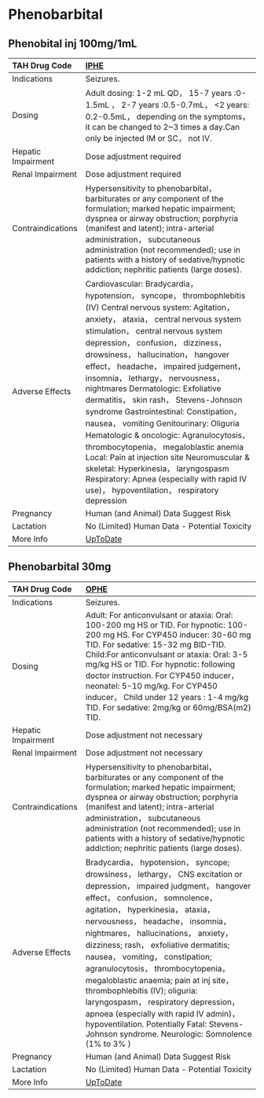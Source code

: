 # Phenobarbital

## Phenobital inj 100mg/1mL

| TAH Drug Code      | [IPHE](https://www.tahsda.org.tw/drugs/hissearch.php?drug_code=IPHE)                                                                                                                                                                                                                                                                                                                                                                                                                                                                                                                                                                                                                                                                                                                         |
|:-------------------|:---------------------------------------------------------------------------------------------------------------------------------------------------------------------------------------------------------------------------------------------------------------------------------------------------------------------------------------------------------------------------------------------------------------------------------------------------------------------------------------------------------------------------------------------------------------------------------------------------------------------------------------------------------------------------------------------------------------------------------------------------------------------------------------------|
| Indications        | Seizures.                                                                                                                                                                                                                                                                                                                                                                                                                                                                                                                                                                                                                                                                                                                                                                                    |
| Dosing             | Adult dosing: 1-2 mL QD， 15-7 years :0-1.5mL ， 2-7 years :0.5-0.7mL， <2 years: 0.2-0.5mL， depending on the symptoms， it can be changed to 2~3 times a day.Can only be injected IM or SC， not IV.                                                                                                                                                                                                                                                                                                                                                                                                                                                                                                                                                                                       |
| Hepatic Impairment | Dose adjustment required                                                                                                                                                                                                                                                                                                                                                                                                                                                                                                                                                                                                                                                                                                                                                                     |
| Renal Impairment   | Dose adjustment required                                                                                                                                                                                                                                                                                                                                                                                                                                                                                                                                                                                                                                                                                                                                                                     |
| Contraindications  | Hypersensitivity to phenobarbital， barbiturates or any component of the formulation; marked hepatic impairment; dyspnea or airway obstruction; porphyria (manifest and latent); intra-arterial administration， subcutaneous administration (not recommended); use in patients with a history of sedative/hypnotic addiction; nephritic patients (large doses).                                                                                                                                                                                                                                                                                                                                                                                                                             |
| Adverse Effects    | Cardiovascular: Bradycardia， hypotension， syncope， thrombophlebitis (IV) Central nervous system: Agitation， anxiety， ataxia， central nervous system stimulation， central nervous system depression， confusion， dizziness， drowsiness， hallucination， hangover effect， headache， impaired judgement， insomnia， lethargy， nervousness， nightmares Dermatologic: Exfoliative dermatitis， skin rash， Stevens-Johnson syndrome Gastrointestinal: Constipation， nausea， vomiting Genitourinary: Oliguria Hematologic & oncologic: Agranulocytosis， thrombocytopenia， megaloblastic anemia Local: Pain at injection site Neuromuscular & skeletal: Hyperkinesia， laryngospasm Respiratory: Apnea (especially with rapid IV use)， hypoventilation， respiratory depression |
| Pregnancy          | Human (and Animal) Data Suggest Risk                                                                                                                                                                                                                                                                                                                                                                                                                                                                                                                                                                                                                                                                                                                                                         |
| Lactation          | No (Limited) Human Data - Potential Toxicity                                                                                                                                                                                                                                                                                                                                                                                                                                                                                                                                                                                                                                                                                                                                                 |
| More Info          | [UpToDate](https://www.uptodate.com/contents/phenobarbital-drug-information)                                                                                                                                                                                                                                                                                                                                                                                                                                                                                                                                                                                                                                                                                                                 |

## Phenobarbital 30mg

| TAH Drug Code      | [OPHE](https://www.tahsda.org.tw/drugs/hissearch.php?drug_code=OPHE)                                                                                                                                                                                                                                                                                                                                                                                                                                                                                                                                                                                      |
|:-------------------|:----------------------------------------------------------------------------------------------------------------------------------------------------------------------------------------------------------------------------------------------------------------------------------------------------------------------------------------------------------------------------------------------------------------------------------------------------------------------------------------------------------------------------------------------------------------------------------------------------------------------------------------------------------|
| Indications        | Seizures.                                                                                                                                                                                                                                                                                                                                                                                                                                                                                                                                                                                                                                                 |
| Dosing             | Adult: For anticonvulsant or ataxia: Oral: 100-200 mg HS or TID. For hypnotic: 100-200 mg HS. For CYP450 inducer: 30-60 mg TID. For sedative: 15-32 mg BID-TID. Child:For anticonvulsant or ataxia: Oral: 3-5 mg/kg HS or TID. For hypnotic: following doctor instruction. For CYP450 inducer，neonatel: 5-10 mg/kg. For CYP450 inducer， Child under 12 years : 1-4 mg/kg TID. For sedative: 2mg/kg or 60mg/BSA(m2) TID.                                                                                                                                                                                                                                 |
| Hepatic Impairment | Dose adjustment not necessary                                                                                                                                                                                                                                                                                                                                                                                                                                                                                                                                                                                                                             |
| Renal Impairment   | Dose adjustment not necessary                                                                                                                                                                                                                                                                                                                                                                                                                                                                                                                                                                                                                             |
| Contraindications  | Hypersensitivity to phenobarbital， barbiturates or any component of the formulation; marked hepatic impairment; dyspnea or airway obstruction; porphyria (manifest and latent); intra-arterial administration， subcutaneous administration (not recommended); use in patients with a history of sedative/hypnotic addiction; nephritic patients (large doses).                                                                                                                                                                                                                                                                                          |
| Adverse Effects    | Bradycardia， hypotension， syncope; drowsiness， lethargy， CNS excitation or depression， impaired judgment， hangover effect， confusion， somnolence， agitation， hyperkinesia， ataxia， nervousness， headache， insomnia， nightmares， hallucinations， anxiety， dizziness; rash， exfoliative dermatitis; nausea， vomiting， constipation; agranulocytosis， thrombocytopenia， megaloblastic anaemia; pain at inj site， thrombophlebitis (IV); oliguria: laryngospasm， respiratory depression， apnoea (especially with rapid IV admin)， hypoventilation. Potentially Fatal: Stevens-Johnson syndrome. Neurologic: Somnolence (1% to 3% ) |
| Pregnancy          | Human (and Animal) Data Suggest Risk                                                                                                                                                                                                                                                                                                                                                                                                                                                                                                                                                                                                                      |
| Lactation          | No (Limited) Human Data - Potential Toxicity                                                                                                                                                                                                                                                                                                                                                                                                                                                                                                                                                                                                              |
| More Info          | [UpToDate](https://www.uptodate.com/contents/phenobarbital-drug-information)                                                                                                                                                                                                                                                                                                                                                                                                                                                                                                                                                                              |

